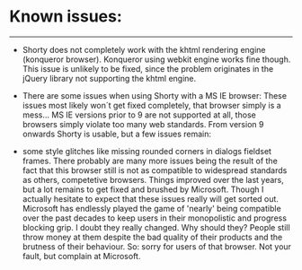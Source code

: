 # Known issues:
-----

- Shorty does not completely work with the khtml rendering engine (konqueror browser).
Konqueror using webkit engine works fine though. This issue is unlikely to be
fixed, since the problem originates in the jQuery library not supporting the
khtml engine.

- There are some issues when using Shorty with a MS IE browser:
These issues most likely won´t get fixed completely, that browser simply is a mess...
MS IE versions prior to 9 are not supported at all, those browsers simply violate
too many web standards. From version 9 onwards Shorty is usable, but a few
issues remain:

* some style glitches like missing rounded corners in dialogs fieldset frames.
There probably are many more issues being the result of the fact that this browser
still is not as compatible to widespread standards as others, competetive browsers.
Things improved over the last years, but a lot remains to get fixed and brushed by
Microsoft. Though I actually hesitate to expect that these issues really will get
sorted out. Microsoft has endlessly played the game of 'nearly' being compatible
over the past decades to keep users in their monopolistic and progress blocking
grip. I doubt they really changed. Why should they? People still throw money at
them despite the bad quality of their products and the brutness of their behaviour.
So: sorry for users of that browser. Not your fault, but complain at Microsoft.
